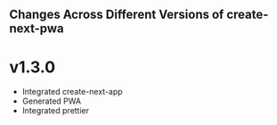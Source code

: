 ## Changes Across Different Versions of create-next-pwa

# v1.3.0

- Integrated create-next-app
- Generated PWA
- Integrated prettier
